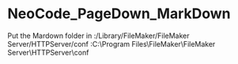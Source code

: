 # NeoCode_PageDown_MarkDown

Put the Mardown folder in
:/Library/FileMaker/FileMaker Server/HTTPServer/conf
:C:\Program Files\FileMaker\FileMaker Server\HTTPServer\conf

